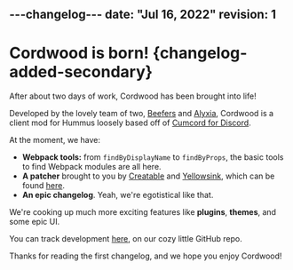 ---changelog---
date: "Jul 16, 2022"
revision: 1
---
Cordwood is born! {changelog-added-secondary}
==========================================

After about two days of work, Cordwood has been brought into life!

Developed by the lovely team of two, [Beefers](https://github.com/Beefers) and [Alyxia](https://github.com/lexisother), Cordwood is a client mod for Hummus loosely based off of [Cumcord for Discord](https://git.sr.ht/~creatable/Cumcord).

At the moment, we have:

* **Webpack tools:** from `findByDisplayName` to `findByProps`, the basic tools to find Webpack modules are all here.
* **A patcher** brought to you by [Creatable](https://github.com/cr3atable) and [Yellowsink](https://github.com/Yellowsink), which can be found [here](https://github.com/Cumcord/spitroast).
* **An epic changelog**. Yeah, we're egotistical like that.

We're cooking up much more exciting features like **plugins**, **themes**, and some epic UI.

You can track development [here](https://github.com/Cordwood/Cordwood), on our cozy little GitHub repo.

Thanks for reading the first changelog, and we hope you enjoy Cordwood!
